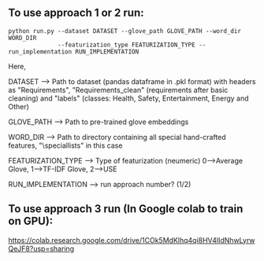 ## To use approach 1 or 2 run:

```
python run.py --dataset DATASET --glove_path GLOVE_PATH --word_dir WORD_DIR 
              --featurization_type FEATURIZATION_TYPE --run_implementation RUN_IMPLEMENTATION
```

Here,

DATASET --> Path to dataset (pandas dataframe in .pkl format) with headers as "Requirements", "Requirements_clean" (requirements after basic cleaning) and "labels" (classes: Health, Safety, Entertainment, Energy and Other)

GLOVE_PATH --> Path to pre-trained glove embeddings

WORD_DIR --> Path to directory containing all special hand-crafted features, "\speciallists" in this case

FEATURIZATION_TYPE --> Type of featurization (neumeric) 0-->Average Glove, 1-->TF-IDF Glove, 2-->USE

RUN_IMPLEMENTATION --> run approach number? (1/2)


## To use approach 3 run (In Google colab to train on GPU):

https://colab.research.google.com/drive/1COk5MdKlhq4qi8HV4lIdNhwLyrwQeJF8?usp=sharing

